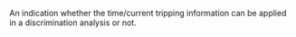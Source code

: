 ﻿An indication whether the time/current tripping information can be applied in a discrimination
analysis or not.
